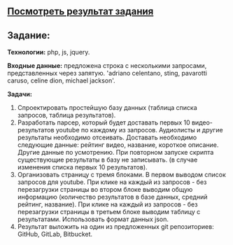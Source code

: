 <h2><a href="http://test.uatransport.in.ua/">Посмотреть результат задания</a></h2>

<h2>Задание:</h2>

<p><strong>Технологии:</strong> php, js, jquery.</p>

<p><strong>Входные данные:</strong> предложена строка с несколькими запросами, представленных через запятую.  'adriano celentano, sting, pavarotti caruso, celine dion, michael jackson'.</p> 

<p><strong>Задачи:</strong></p> 
<ol>
<li>Спроектировать простейшую базу данных (таблица списка запросов, таблица результатов).</li>
<li>Разработать парсер, который будет доставать первых 10 видео-результатов youtube по каждому из запросов. Аудиолисты и другие результаты необходимо отсеивать. Доставать необходимо следующие данные: рейтинг видео, название, короткое описание. Другие данные по усмотрению. При повторном запуске скрипта существующие результаты в базу не записывать. (в случае изменения списка первых 10 результатов).</li>
<li>Организовать страницу с тремя блоками. 
В первом выводом список запросов для youtube. 
При клике на каждый из запросов - без перезагрузки страницы во втором блоке выводим общую информацию (количество результатов в базе данных, средний рейтинг, название). 
При клике на каждый из запросов - без перезагрузки страницы в третьем блоке выводим таблицу с результатами.
Использовать формат данных json.</li>
<li>Результат выложить на один из предложенных git репозиториев: GitHub, GitLab, Bitbucket.</li>
<ol>